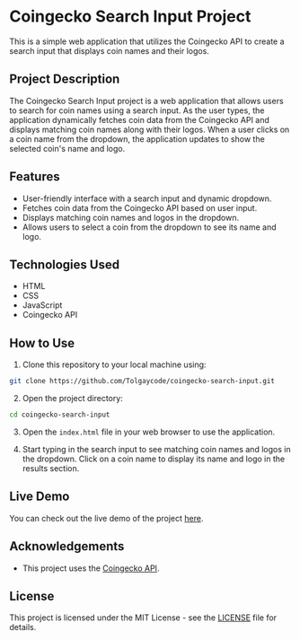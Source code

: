 # Coingecko Search Input Project

This is a simple web application that utilizes the Coingecko API to create a search input that displays coin names and their logos.

## Project Description

The Coingecko Search Input project is a web application that allows users to search for coin names using a search input. As the user types, the application dynamically fetches coin data from the Coingecko API and displays matching coin names along with their logos. When a user clicks on a coin name from the dropdown, the application updates to show the selected coin's name and logo.

## Features

- User-friendly interface with a search input and dynamic dropdown.
- Fetches coin data from the Coingecko API based on user input.
- Displays matching coin names and logos in the dropdown.
- Allows users to select a coin from the dropdown to see its name and logo.

## Technologies Used

- HTML
- CSS
- JavaScript
- Coingecko API

## How to Use

1. Clone this repository to your local machine using:

```sh
git clone https://github.com/Tolgaycode/coingecko-search-input.git
```

2. Open the project directory:

```sh
cd coingecko-search-input
```

3. Open the `index.html` file in your web browser to use the application.

4. Start typing in the search input to see matching coin names and logos in the dropdown. Click on a coin name to display its name and logo in the results section.

## Live Demo

You can check out the live demo of the project [here](https://Tolgaycode.github.io/coingecko-search-input).

## Acknowledgements

- This project uses the [Coingecko API](https://www.coingecko.com/api/documentation).

## License

This project is licensed under the MIT License - see the [LICENSE](LICENSE) file for details.
